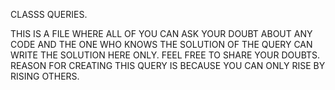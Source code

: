 CLASSS QUERIES.







THIS IS A FILE WHERE ALL OF YOU CAN ASK YOUR DOUBT ABOUT ANY CODE AND THE ONE WHO KNOWS THE SOLUTION OF THE QUERY CAN WRITE THE SOLUTION HERE ONLY.
FEEL FREE TO SHARE YOUR DOUBTS.
REASON FOR CREATING THIS QUERY IS BECAUSE YOU CAN ONLY RISE BY RISING OTHERS.
